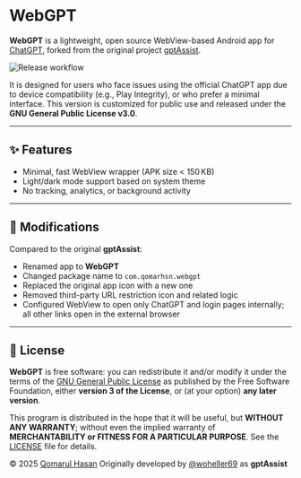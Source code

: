 # WebGPT

**WebGPT** is a lightweight, open source WebView-based Android app for [ChatGPT](https://chatgpt.com), forked from the original project [gptAssist](https://github.com/woheller69/gptAssist).

![Release workflow](https://github.com/qomarhsn/WebGPT/actions/workflows/main.yml/badge.svg)

It is designed for users who face issues using the official ChatGPT app due to device compatibility (e.g., Play Integrity), or who prefer a minimal interface.
This version is customized for public use and released under the **GNU General Public License v3.0**.

---

## ✨ Features

* Minimal, fast WebView wrapper (APK size < 150 KB)
* Light/dark mode support based on system theme
* No tracking, analytics, or background activity

---

## 🔧 Modifications

Compared to the original **gptAssist**:

* Renamed app to **WebGPT**
* Changed package name to `com.qomarhsn.webgpt`
* Replaced the original app icon with a new one
* Removed third-party URL restriction icon and related logic
* Configured WebView to open only ChatGPT and login pages internally; all other links open in the external browser

---

## 📜 License

**WebGPT** is free software: you can redistribute it and/or modify
it under the terms of the [GNU General Public License](https://www.gnu.org/licenses/gpl-3.0.en.html)
as published by the Free Software Foundation, either **version 3 of the License**, or
(at your option) **any later version**.

This program is distributed in the hope that it will be useful,
but **WITHOUT ANY WARRANTY**; without even the implied warranty of
**MERCHANTABILITY or FITNESS FOR A PARTICULAR PURPOSE**. See the [LICENSE](LICENSE) file for details.

© 2025 [Qomarul Hasan](https://github.com/qomarhsn)
Originally developed by [@woheller69](https://github.com/woheller69) as **gptAssist**